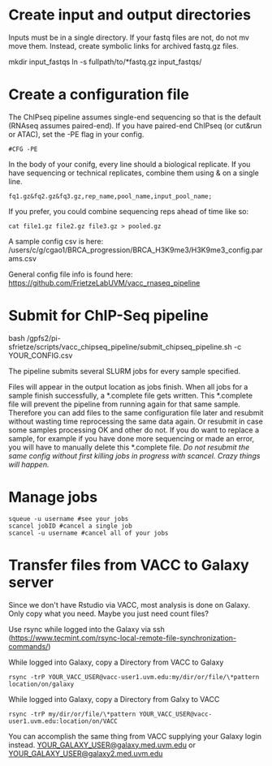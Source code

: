 # Create input and output directories

Inputs must be in a single directory.  If your fastq files are not, do not mv move them. Instead, create symbolic links for archived fastq.gz files.

mkdir input_fastqs
ln -s fullpath/to/\*fastq.gz input_fastqs/

# Create a configuration file

The ChIPseq pipeline assumes single-end sequencing so that is the default (RNAseq assumes paired-end). If you have paired-end ChIPseq (or cut&run or ATAC), set the -PE flag in your config.

    #CFG -PE

In the body of your conifg, every line should a biological replicate. If you have sequencing or technical replicates, combine them using & on a single line.  

    fq1.gz&fq2.gz&fq3.gz,rep_name,pool_name,input_pool_name; 

If you prefer, you could combine sequencing reps ahead of time like so:
    
    cat file1.gz file2.gz file3.gz > pooled.gz

A sample config csv is here: /users/c/g/cgao1/BRCA_progression/BRCA_H3K9me3/H3K9me3_config.params.csv

General config file info is found here: https://github.com/FrietzeLabUVM/vacc_rnaseq_pipeline

# Submit for ChIP-Seq pipeline
bash /gpfs2/pi-sfrietze/scripts/vacc_chipseq_pipeline/submit_chipseq_pipeline.sh -c YOUR_CONFIG.csv

The pipeline submits several SLURM jobs for every sample specified.

Files will appear in the output location as jobs finish. When all jobs for a sample finish successfully, a \*.complete file gets written. This \*.complete file will prevent the pipeline from running again for that same sample. Therefore you can add files to the same configuration file later and resubmit without wasting time reprocessing the same data again. Or resubmit in case some samples processing OK and other do not. If you do want to replace a sample, for example if you have done more sequencing or made an error, you will have to manually delete this \*.complete file. *Do not resubmit the same config without first killing jobs in progress with scancel. Crazy things will happen.*

# Manage jobs

    squeue -u username #see your jobs
    scancel jobID #cancel a single job
    scancel -u username #cancel all of your jobs

# Transfer files from VACC to Galaxy server 

Since we don't have Rstudio via VACC, most analysis is done on Galaxy.  Only copy what you need.  Maybe you just need count files?

Use rsync while logged into the Galaxy via ssh  (https://www.tecmint.com/rsync-local-remote-file-synchronization-commands/)

While logged into Galaxy, copy a Directory from VACC to Galaxy

    rsync -trP YOUR_VACC_USER@vacc-user1.uvm.edu:my/dir/or/file/\*pattern location/on/galaxy
    
While logged into Galaxy, copy a Directory from Galxy to VACC

    rsync -trP my/dir/or/file/\*pattern YOUR_VACC_USER@vacc-user1.uvm.edu:location/on/VACC

You can accomplish the same thing from VACC supplying your Galaxy login instead. YOUR_GALAXY_USER@galaxy.med.uvm.edu or YOUR_GALAXY_USER@galaxy2.med.uvm.edu


